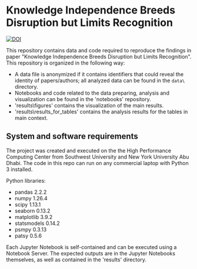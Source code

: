 # Knowledge Independence Breeds Disruption but Limits Recognition

[![DOI](https://zenodo.org/badge/991603851.svg)](https://doi.org/10.5281/zenodo.15534384)

This repository contains data and code required to reproduce the findings in paper "Knowledge Independence Breeds Disruption but Limits Recognition". This repository is organized in the following way:

- A data file is anonymized if it contains identifiers that could reveal the identity of papers/authors; all analyzed data can be found in the `data\` directory.
- Notebooks and code related to the data preparing, analysis and visualization can be found in the 'notebooks\' repository.
- 'results\figures\' contains the visualization of the main results.
- 'results\results_for_tables\' contains the analysis results for the tables in main context.


## System and software requirements

The project was created and executed on the the High Performance Computing Center from Southwest University and New York University Abu Dhabi. The code in this repo can run on any commercial laptop with Python 3 installed.

Python libraries:

- pandas 2.2.2
- numpy 1.26.4
- scipy 1.13.1
- seaborn 0.13.2
- matplotlib 3.9.2
- statsmodels 0.14.2
- psmpy 0.3.13
- patsy 0.5.6


Each Jupyter Notebook is self-contained and can be executed using a Notebook Server. The expected outputs are in the Jupyter Notebooks themselves, as well as contained in the 'results\' directory.

